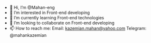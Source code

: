 - 👋 Hi, I’m @Mahan-eng
- 👀 I’m interested in Front-end developing
- 🌱 I’m currently learning Front-end technologies
- 💞️ I’m looking to collaborate on Front-end developing
- 📫 How to reach me: Email: kazemian.mahan@yahoo.com
Telegram: @mahankazemian

<!---
Mahan-eng/Mahan-eng is a ✨ special ✨ repository because its `README.md` (this file) appears on your GitHub profile.
You can click the Preview link to take a look at your changes.
--->
